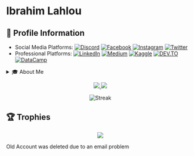 # Ibrahim Lahlou

## 🪪 Profile Information

- Social Media Platforms: [![Discord](https://img.shields.io/badge/Discord-%237289DA.svg?logo=discord&logoColor=white)](https://discord.gg/765145323826839553) [![Facebook](https://img.shields.io/badge/Facebook-%231877F2.svg?logo=Facebook&logoColor=white)](https://web.facebook.com/ibrahim.lahlou.98/) [![Instagram](https://img.shields.io/badge/Instagram-%23E4405F.svg?logo=Instagram&logoColor=white)](https://www.instagram.com/ib_lahlou/) [![Twitter](https://img.shields.io/badge/Twitter-%231DA1F2.svg?logo=Twitter&logoColor=white)](https://twitter.com/ILoDo01)
- Professional Platforms: [![LinkedIn](https://img.shields.io/badge/LinkedIn-%230077B5.svg?logo=linkedin&logoColor=white)](https://www.linkedin.com/in/ibrahim-lahlou-ab09861ba/) [![Medium](https://img.shields.io/badge/Medium-12100E?logo=medium&logoColor=white)](https://medium.com/@IbLahlou) [![Kaggle](https://img.shields.io/badge/Kaggle-%20BEFF.svg?logo=Kaggle&logoColor=white)](https://www.kaggle.com/ibrahimld01) [![DEV.TO](https://img.shields.io/badge/dev.to-%23000000.svg?logo=dev.to&logoColor=white)](https://dev.to/iblahlou) [![DataCamp](https://img.shields.io/badge/datacamp-%2303EF62.svg?logo=datacamp&logoColor=white)](https://www.datacamp.com/portfolio/ibrahimlahlou-ef70997d-837b-4a6f-9b4c-a23bc8f30bcf)

<details>
<summary>🎓 About Me</summary>

- 🎓 Last-year Data Science & Cloud Computing Engineering student at ENSA Oujda at Mohamed First University
- 🚀 Interested in Data Engineering, DevOps Cloud, and MLOps
- 🌍 Passionate about using Geospatial Data & Computer Vision
- 📧 Contact: ibrahimlahlou021@gmail.com

<div align="center">
  <a href="https://github.com/IbLahlou">
    <img src="https://github.com/1999AZZAR/1999AZZAR/blob/main/resources/img/grid-snake.svg" alt="snake" />
  </a>
</div>



<label>Visitors :</label> <br>
![Visitor Count](https://profile-counter.glitch.me/IbLahlou/count.svg)

</details>


<p align="center">
<a href="https://github.com/IbLahlou">
	<picture>
	<source
		srcset="https://github-readme-stats.vercel.app/api?username=IbLahlou&show_icons=true&theme=github_light&hide_border=true&bg_color=00000000"
		media="(prefers-color-scheme: light)"
	/>
	<img src="https://github-readme-stats.vercel.app/api?username=IbLahlou&show_icons=true&theme=github_dark&hide_border=true&bg_color=00000000">
	</picture>
</a>
<a href="https://github.com/IbLahlou">
	<picture>
	<source
		srcset="https://github-readme-stats.vercel.app/api/top-langs?username=IbLahlou&show_icons=true&theme=github_dark&hide_border=true&bg_color=00000000&layout=compact&langs_count=8&hide=yacc&card_width=340px"
		media="(prefers-color-scheme: light)"
	/>
	<img src="https://github-readme-stats.vercel.app/api/top-langs?username=IbLahlou&show_icons=true&theme=github_dark&hide_border=true&bg_color=00000000&layout=compact&langs_count=8&hide=yacc,java&card_width=340px">
	</picture>
</a>

<p align="center">
  <img src="https://github-readme-streak-stats.herokuapp.com/?user=IbLahlou&show_icons=true&theme=github_dark&hide_border=true" alt="Streak" style="width: 95%;" />
</p>




## 🏆 Trophies
<p align="center">
<img src="https://github-profile-trophy.vercel.app/?username=IbLahlou&theme=nord&column=7"  align="center"/>
</p>


Old Account was deleted due to an email problem

